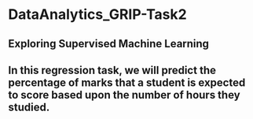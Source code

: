 # DataAnalytics_GRIP-Task2
## Exploring Supervised Machine Learning
## In this regression task, we will predict the percentage of marks that a student is expected to score based upon the number of hours they studied.

